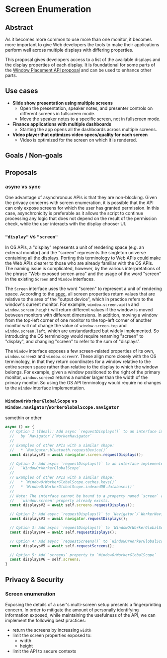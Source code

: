 # Screen Enumeration

## Abstract

As it becomes more common to use more than one monitor, it becomes more
important to give Web developers the tools to make their applications perform
well across multiple displays with differing properties.

This proposal gives developers access to a list of the available displays and
the display properties of each display. It is foundational for some parts of
the [Window Placement API
proposal](https://github.com/spark008/window-placement) and can be used to
enhance other parts.

## Use cases

* **Slide show presentation using multiple screens**
  * Open the presentation, speaker notes, and presenter controls on different
    screens in fullscreen mode.
  * Move the speaker notes to a specific screen, not in fullscreen mode.
* **Finance applications with multiple dashboards**
  * Starting the app opens all the dashboards across multiple screens.
* **Video player that optimizes video specs/quality for each screen**
  * Video is optimized for the screen on which it is rendered.

## Goals / Non-goals

## Proposals

### async vs sync

One advantage of asynchronous APIs is that they are non-blocking. Given the
privacy concerns with screen enumeration, it is possible that the API can
only expose screens for which the user has granted permission. In this case,
asynchronicity is preferable as it allows the script to continue processing
any logic that does not depend on the result of the permission check, while
the user interacts with the display chooser UI.

### `"display"` vs `"screen"`

In OS APIs, a "display" represents a unit of rendering space (e.g. an
external monitor) and the "screen" represents the singleton universe
containing all the displays. Porting this terminology to Web APIs could make
the Web APIs clearer to those who are already familiar with the OS APIs. The
naming issue is complicated, however, by the various interpretations of the
phrase "Web-exposed screen area" and the usage of the word "screen" in the
existing `Screen` and `Window` interfaces.

The `Screen` interface uses the word "screen" to represent a unit of
rendering space. According to the
[spec](https://drafts.csswg.org/cssom-view/#web-exposed-screen-information),
all screen properties return values that are relative to the area of the
"output device", which in practice refers to the window's current monitor.
For example, `window.screen.width` and `window.screen.height` will return
different values if the window is moved between monitors with different
dimensions. In addition, moving a window from the top-left corner of one
monitor to the top-left corner of another monitor will not change the value
of `window.screen.top` and `window.screen.left`, which are unstandardized but
widely implemented. So introducing the OS terminology would require renaming
"screen" to "display", and changing "screen" to refer to the sum of
"displays".

The `Window` interface exposes a few screen-related properties of its own,
`window.screenX` and `window.screenY`. These align more closely with the OS
terminology, in that they return coordinates for a window relative to the
entire screen space rather than relative to the display to which the window
belongs. For example, given a window positioned to the right of the primary
monitor, `window.screenX` returns a number larger than the width of the
primary monitor. So using the OS API terminology would require no changes to
the `Window` interface implementation.

### `WindowOrWorkerGlobalScope` vs `Window.navigator`/`WorkerGlobalScope.navigator`

somethin or other

```js
async () => {
  // Option 1 (Ideal): Add async `requestDisplays()` to an interface implemented
  //   by `Navigator`/`WorkerNavigator`
  //
  // Examples of other APIs with a similar shape:
  //   * `Navigator.bluetooth.requestDevice()`
  const displaysV1 = await navigator.screen.requestDisplays();

  // Option 2: Add async `requestDisplays()` to an interface implemented by
  //   `WindowOrWorkerGlobalScope`
  //
  // Examples of other APIs with a similar shape:
  //   * `WindowOrWorkerGlobalScope.caches.keys()`
  //   * `WindowOrWorkerGlobalScope.indexedDB.databases()`
  //
  // Note: The interface cannot be bound to a property named `screen` as the
  //   `window.screen` property already exists.
  const displaysV2 = await self.screens.requestDisplays();

  // Option 2: Add async `requestDisplays()` to `Navigator`/`WorkerNavigator`
  const displaysV3 = await navigator.requestDisplays();

  // Option 3: Add async `requestDisplays()` to `WindowOrWorkerGlobalScope`
  const displaysV4 = await self.requestDisplays();

  // Option 4: Add async `requestScreens()` to `WindowOrWorkerGlobalScope`
  const displaysV5 = await self.requestScreens();

  // Option 5: Add `screens` property to `WindowOrWorkerGlobalScope`
  const displaysV6 = self.screens;
}
```

## Privacy & Security

### Screen enumeration

Exposing the details of a user's multi-screen setup presents a fingerprinting
concern. In order to mitigate the amount of personally identifying
information exposed, while maintaining the usefulness of the API, we can
implement the following best practices:

* return the screens by increasing `width`
* limit the screen properties exposed to:
  * width
  * height
* limit the API to secure contexts
